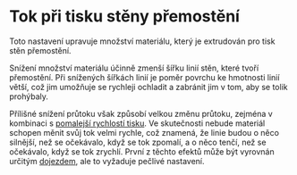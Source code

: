 Tok při tisku stěny přemostění
====
Toto nastavení upravuje množství materiálu, který je extrudován pro tisk stěn přemostění.

Snížení množství materiálu účinně zmenší šířku linií stěn, které tvoří přemostění. Při snížených šířkách linií je poměr povrchu ke hmotnosti linií větší, což jim umožňuje se rychleji ochladit a zabránit jim v tom, aby se tolik prohýbaly.

Přílišné snížení průtoku však způsobí velkou změnu průtoku, zejména v kombinaci s [pomalejší rychlostí tisku](bridge_wall_speed.md). Ve skutečnosti nebude materiál schopen měnit svůj tok velmi rychle, což znamená, že linie budou o něco silnější, než se očekávalo, když se tok zpomalí, a o něco tenčí, než se očekávalo, když se tok zrychlí. První z těchto efektů může být vyrovnán určitým [dojezdem](bridge_wall_coast.md), ale to vyžaduje pečlivé nastavení.

